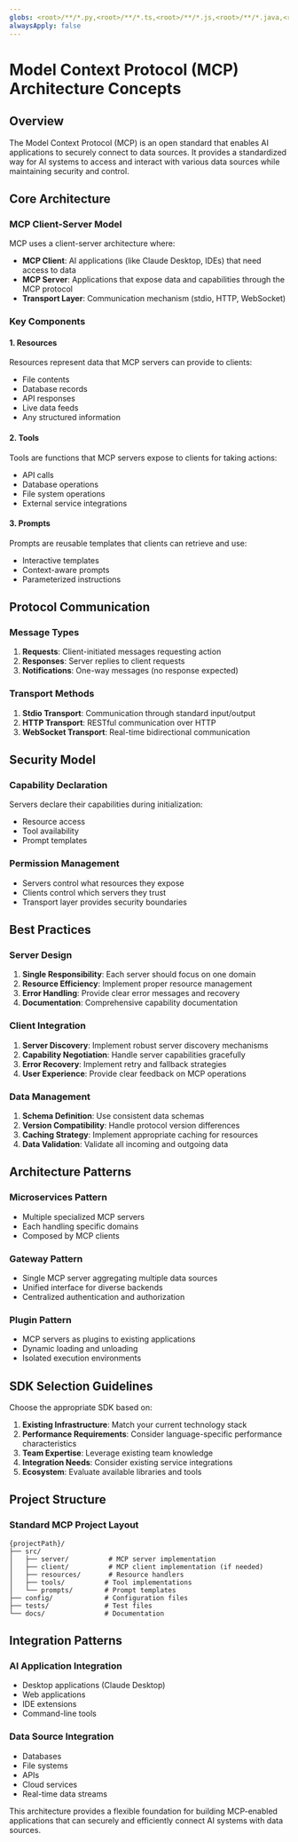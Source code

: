 ```yaml
---
globs: <root>/**/*.py,<root>/**/*.ts,<root>/**/*.js,<root>/**/*.java,<root>/**/*.kt,<root>/**/*.cs,<root>/**/*.swift
alwaysApply: false
---
```


# Model Context Protocol (MCP) Architecture Concepts

## Overview

The Model Context Protocol (MCP) is an open standard that enables AI applications to securely connect to data sources. It provides a standardized way for AI systems to access and interact with various data sources while maintaining security and control.

## Core Architecture

### MCP Client-Server Model

MCP uses a client-server architecture where:

-   **MCP Client**: AI applications (like Claude Desktop, IDEs) that need access to data
-   **MCP Server**: Applications that expose data and capabilities through the MCP protocol
-   **Transport Layer**: Communication mechanism (stdio, HTTP, WebSocket)

### Key Components

#### 1. Resources

Resources represent data that MCP servers can provide to clients:

-   File contents
-   Database records
-   API responses
-   Live data feeds
-   Any structured information

#### 2. Tools

Tools are functions that MCP servers expose to clients for taking actions:

-   API calls
-   Database operations
-   File system operations
-   External service integrations

#### 3. Prompts

Prompts are reusable templates that clients can retrieve and use:

-   Interactive templates
-   Context-aware prompts
-   Parameterized instructions

## Protocol Communication

### Message Types

1. **Requests**: Client-initiated messages requesting action
2. **Responses**: Server replies to client requests
3. **Notifications**: One-way messages (no response expected)

### Transport Methods

1. **Stdio Transport**: Communication through standard input/output
2. **HTTP Transport**: RESTful communication over HTTP
3. **WebSocket Transport**: Real-time bidirectional communication

## Security Model

### Capability Declaration

Servers declare their capabilities during initialization:

-   Resource access
-   Tool availability
-   Prompt templates

### Permission Management

-   Servers control what resources they expose
-   Clients control which servers they trust
-   Transport layer provides security boundaries

## Best Practices

### Server Design

1. **Single Responsibility**: Each server should focus on one domain
2. **Resource Efficiency**: Implement proper resource management
3. **Error Handling**: Provide clear error messages and recovery
4. **Documentation**: Comprehensive capability documentation

### Client Integration

1. **Server Discovery**: Implement robust server discovery mechanisms
2. **Capability Negotiation**: Handle server capabilities gracefully
3. **Error Recovery**: Implement retry and fallback strategies
4. **User Experience**: Provide clear feedback on MCP operations

### Data Management

1. **Schema Definition**: Use consistent data schemas
2. **Version Compatibility**: Handle protocol version differences
3. **Caching Strategy**: Implement appropriate caching for resources
4. **Data Validation**: Validate all incoming and outgoing data

## Architecture Patterns

### Microservices Pattern

-   Multiple specialized MCP servers
-   Each handling specific domains
-   Composed by MCP clients

### Gateway Pattern

-   Single MCP server aggregating multiple data sources
-   Unified interface for diverse backends
-   Centralized authentication and authorization

### Plugin Pattern

-   MCP servers as plugins to existing applications
-   Dynamic loading and unloading
-   Isolated execution environments

## SDK Selection Guidelines

Choose the appropriate SDK based on:

1. **Existing Infrastructure**: Match your current technology stack
2. **Performance Requirements**: Consider language-specific performance characteristics
3. **Team Expertise**: Leverage existing team knowledge
4. **Integration Needs**: Consider existing service integrations
5. **Ecosystem**: Evaluate available libraries and tools

## Project Structure

### Standard MCP Project Layout

```
{projectPath}/
├── src/
│   ├── server/          # MCP server implementation
│   ├── client/          # MCP client implementation (if needed)
│   ├── resources/       # Resource handlers
│   ├── tools/          # Tool implementations
│   └── prompts/        # Prompt templates
├── config/             # Configuration files
├── tests/              # Test files
└── docs/               # Documentation
```

## Integration Patterns

### AI Application Integration

-   Desktop applications (Claude Desktop)
-   Web applications
-   IDE extensions
-   Command-line tools

### Data Source Integration

-   Databases
-   File systems
-   APIs
-   Cloud services
-   Real-time data streams

This architecture provides a flexible foundation for building MCP-enabled applications that can securely and efficiently connect AI systems with data sources.
